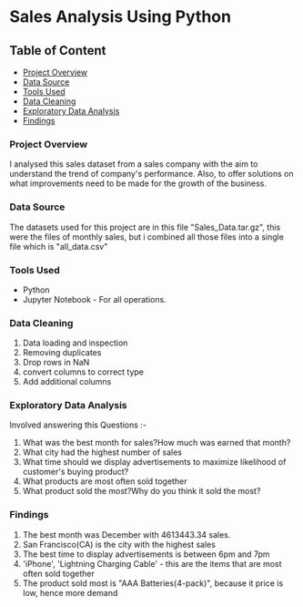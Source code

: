 # Sales Analysis Using Python

## Table of Content

- [Project Overview](#project-overview)
- [Data Source](#data-source)
- [Tools Used](#tools-used)
- [Data Cleaning](#data-cleaning)
- [Exploratory Data Analysis](#exploratory-data-analysis)
- [Findings](#findings)

### Project Overview

I analysed this sales dataset from a sales company with the aim to understand the trend of company's performance. Also, to offer solutions on what improvements need to be made for the growth of the business.


### Data Source 

The datasets used for this project are in this file  "Sales_Data.tar.gz", this were the files of monthly sales, but i combined all those files into a single file which is "all_data.csv"

### Tools Used

- Python
- Jupyter Notebook - For all operations.

### Data Cleaning

1. Data loading and inspection
2. Removing duplicates
3. Drop rows in NaN
4. convert columns to correct type
5. Add additional columns

### Exploratory Data Analysis

Involved answering this Questions :-
1. What was the best month for sales?How much was earned that month?
2. What city had the highest number of sales
3. What time should we display advertisements to maximize likelihood of customer's buying product?
4. What products are most often sold together
5. What product sold the most?Why do you think it sold the most?

### Findings

1. The best month was December with 4613443.34 sales.
2. San Francisco(CA) is the city with the highest sales
3. The best time to display advertisements is between 6pm and 7pm
4. 'iPhone', 'Lightning Charging Cable' - this are the items that are most often sold together
5. The product sold most is "AAA Batteries(4-pack)", because it price is low, hence more demand




